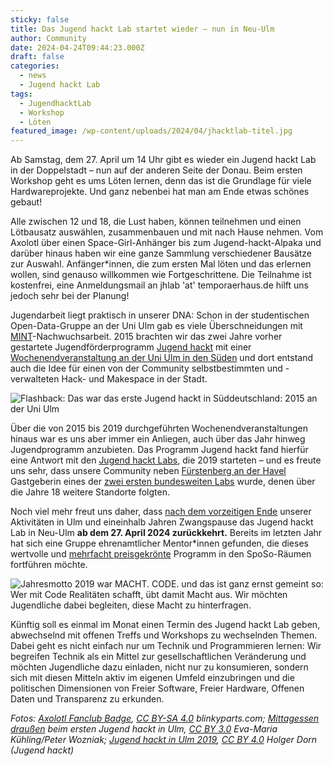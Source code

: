 ```yaml
---
sticky: false
title: Das Jugend hackt Lab startet wieder – nun in Neu-Ulm
author: Community
date: 2024-04-24T09:44:23.000Z
draft: false
categories:
  - news
  - Jugend hackt Lab
tags:
  - JugendhacktLab
  - Workshop
  - Löten
featured_image: /wp-content/uploads/2024/04/jhacktlab-titel.jpg
---
```


Ab Samstag, dem 27. April um 14 Uhr gibt es wieder ein Jugend hackt Lab in der Doppelstadt – nun auf der anderen Seite der Donau. Beim ersten Workshop geht es ums Löten lernen, denn das ist die Grundlage für viele Hardwareprojekte. Und ganz nebenbei hat man am Ende etwas schönes gebaut!

Alle zwischen 12 und 18, die Lust haben, können teilnehmen und einen Lötbausatz auswählen, zusammenbauen und mit nach Hause nehmen. Vom Axolotl über einen Space-Girl-Anhänger bis zum Jugend-hackt-Alpaka und darüber hinaus haben wir eine ganze Sammlung verschiedener Bausätze zur Auswahl. Anfänger\*innen, die zum ersten Mal löten und das erlernen wollen, sind genauso willkommen wie Fortgeschrittene. Die Teilnahme ist kostenfrei, eine Anmeldungsmail an jhlab 'at' temporaerhaus.de hilft uns jedoch sehr bei der Planung!

Jugendarbeit liegt praktisch in unserer DNA: Schon in der studentischen Open-Data-Gruppe an der Uni Ulm gab es viele Überschneidungen mit [MINT](https://de.wikipedia.org/wiki/MINT-F%C3%A4cher)-Nachwuchsarbeit. 2015 brachten wir das zwei Jahre vorher gestartete Jugendförderprogramm [Jugend hackt](https://jugendhackt.org/) mit einer [Wochenendveranstaltung an der Uni Ulm in den Süden](https://jugendhackt.org/event-rueckblick/ulm-2015/) und dort entstand auch die Idee für einen von der Community selbstbestimmten und -verwalteten Hack- und Makespace in der Stadt.

![Flashback: Das war das erste Jugend hackt in Süddeutschland: 2015 an der Uni Ulm](/wp-content/uploads/2024/04/jhacktlab-flashback.jpg)

Über die von 2015 bis 2019 durchgeführten Wochenendveranstaltungen hinaus war es uns aber immer ein Anliegen, auch über das Jahr hinweg Jugendprogramm anzubieten. Das Programm Jugend hackt fand hierfür eine Antwort mit den [Jugend hackt Labs](https://jugendhackt.org/labs/), die 2019 starteten – und es freute uns sehr, dass unsere Community neben [Fürstenberg an der Havel](https://jugendhackt.org/blog/lab-vorstellung-der-verstehbahnhof-in-fuerstenberg-havel/) Gastgeberin eines der [zwei ersten bundesweiten Labs](https://jugendhackt.org/blog/das-jugend-hackt-jahr-2019-im-rueckblick/) wurde, denen über die Jahre 18 weitere Standorte folgten.

Noch viel mehr freut uns daher, dass [nach dem vorzeitigen Ende](/stellungnahme-gd-311-22/) unserer Aktivitäten in Ulm und eineinhalb Jahren Zwangspause das Jugend hackt Lab in Neu-Ulm **ab dem 27. April 2024 zurückkehrt.** Bereits im letzten Jahr hat sich eine Gruppe ehrenamtlicher Mentor\*innen gefunden, die dieses wertvolle und [mehrfacht preisgekrönte](https://jugendhackt.org/blog/preise-preise-preise-o/) Programm in den SpoSo-Räumen fortführen möchte.

![Jahresmotto 2019 war MACHT. CODE. und das ist ganz ernst gemeint so: Wer mit Code Realitäten schafft, übt damit Macht aus. Wir möchten Jugendliche dabei begleiten, diese Macht zu hinterfragen.](/wp-content/uploads/2024/04/jhacktlab-macht.jpg)

Künftig soll es einmal im Monat einen Termin des Jugend hackt Lab geben, abwechselnd mit offenen Treffs und Workshops zu wechselnden Themen. Dabei geht es nicht einfach nur um Technik und Programmieren lernen: Wir begreifen Technik als ein Mittel zur gesellschaftlichen Veränderung und möchten Jugendliche dazu einladen, nicht nur zu konsumieren, sondern sich mit diesen Mitteln aktiv im eigenen Umfeld einzubringen und die politischen Dimensionen von Freier Software, Freier Hardware, Offenen Daten und Transparenz zu erkunden.

_Fotos: [Axolotl Fanclub Badge](https://shop.blinkyparts.com/de/Axolotl-Fanclub-Badge-Ein-Aushaengeschild-fuer-absolute-Axolotl-Fans/blink235042), [CC BY-SA 4.0](https://creativecommons.org/licenses/by-sa/4.0/) blinkyparts.com; [Mittagessen draußen](https://commons.wikimedia.org/wiki/File:Mittagessen_drau%C3%9Fen_(18808165476).jpg) beim ersten Jugend hackt in Ulm, [CC BY 3.0](https://creativecommons.org/licenses/by/3.0/) Eva-Maria Kühling/Peter Wozniak; [Jugend hackt in Ulm 2019](https://commons.wikimedia.org/wiki/File:Jugend_hackt_in_Ulm_2019_(49547070918).jpg), [CC BY 4.0](https://creativecommons.org/licenses/by/4.0) Holger Dorn (Jugend hackt)_
